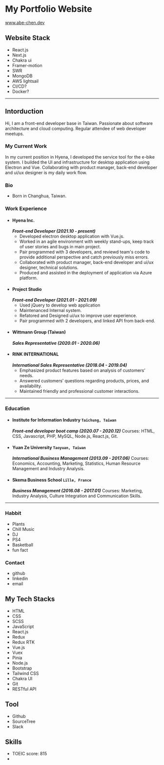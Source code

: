 # My Portfolio Website

www.abe-chen.dev

## Website Stack

- React.js
- Next.js
- Chakra ui
- Framer-motion
- SWR
- MongoDB
- AWS lightsail
- CI/CD?
- Docker?

---

## Intorduction

Hi, I am a front-end developer base in Taiwan. Passionate about software architecture and cloud computing. Regular attendee of web developer meetups.

### My Current Work

In my current position in Hyena, I developed the service tool for the e-bike system. I builded the UI and infrastructure for desktop application using Electron and Vue. Collaborating with product manager, back-end developer and ui/ux designer is my daily work flow.

### Bio

- Born in Changhua, Taiwan.

### Work Experience

- #### Hyena Inc.
  **_Front-end Developer (2021.10 - present)_**
  - Developed electron desktop application with Vue.js.
  - Worked in an agile environment with weekly stand-ups, keep track of user stories and bugs in main project.
  - Pair programmed with 3 developers, and reviewd team's code to provide additional perspective and catch previously miss errors.
  - Collaborated with product manager, back-end developer and ui/ux designer, technical solutions.
  - Produced and assisted in the deployment of application via Azure platform.
- #### Project Studio
  **_Front-end Developer (2021.01 - 2021.09)_**
  - Used jQuery to develop web application
  - Maintenanced Internal system.
  - Refatored and Designed ui/ux to improve user experience.
  - Pair programmed with 2 developers, and linked API from back-end.
- #### Wittmann Group (Taiwan)
  **_Sales Representative (2020.01 - 2020.06)_**
- #### RINK INTERNATIONAL
  **_International Sales Representative (2018.04 - 2019.04)_**
  - Emphasized product features based on analysis of customers’ needs.
  - Answered customers’ questions regarding products, prices, and availability.
  - Maintained friendly and professional customer interactions.

---

### Education

- #### Institute for Information Industry `Taichung, Taiwan`
  **_Front-end developer boot camp (2020.07 - 2020.12)_**
  Courses: HTML, CSS, Javascript, PHP, MySQL, Node.js, React.js, Git.
- #### Yuan Ze University `Taoyuan, Taiwan`
  **_International Business Management (2013.09 - 2017.06)_**
  Courses: Economics, Accounting, Marketing, Statistics, Human Resource Management and Industry Analysis.
- #### Skema Business School `Lille, France`
  **_Business Management (2016.08 - 2017.01)_**
  Courses: Marketing, Industry Analysis, Culture Integration and Communication Skills.

---

### Habbit

- Plants
- Chill Music
- DJ
- PS4
- Basketball
- fun fact

### Contact

- github
- linkedin
- email

## My Tech Stacks

- HTML
- CSS
- SCSS
- JavaScript
- React.js
- Redux
- Redux RTK
- Vue.js
- Vuex
- Pinia
- Node.js
- Bootstrap
- Tailwind CSS
- Chakra UI
- Git
- RESTful API

## Tool

- Github
- SourceTree
- Slack

## Skills

- TOEIC score: 815
-
